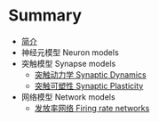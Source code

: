 # Summary

* [简介](./)
* 神经元模型 Neuron models
* 突触模型 Synapse models
  * [突触动力学 Synaptic Dynamics](synapse/dynamics.md)
  * [突触可塑性 Synaptic Plasticity](synapse/plasticity.md)
* 网络模型 Network models
  * [发放率网络 Firing rate networks](networks/rate_models.md)


